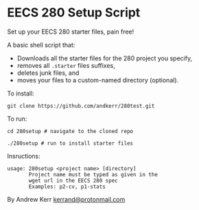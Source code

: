 EECS 280 Setup Script
======================
Set up your EECS 280 starter files, pain free!

A basic shell script that:
- Downloads all the starter files for the 280 project you specify,
- removes all `.starter` files suffixes,
- deletes junk files, and
- moves your files to a custom-named directory (optional).


To install:
```
git clone https://github.com/andkerr/280test.git
```

To run:
```
cd 280setup # navigate to the cloned repo

./280setup # run to install starter files
```

Insructions:
```
usage: 280setup <project name> [directory]
       Project name must be typed as given in the
       wget url in the EECS 280 spec
       Examples: p2-cv, p1-stats
```

By Andrew Kerr <kerrand@protonmail.com>
